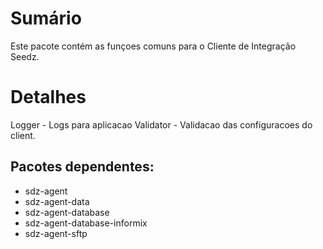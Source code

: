 # Sumário

Este pacote contém as funçoes comuns para o Cliente de Integração Seedz.

# Detalhes

Logger - Logs para aplicacao
Validator - Validacao das configuracoes do client.

## Pacotes dependentes:

- sdz-agent
- sdz-agent-data
- sdz-agent-database
- sdz-agent-database-informix
- sdz-agent-sftp

